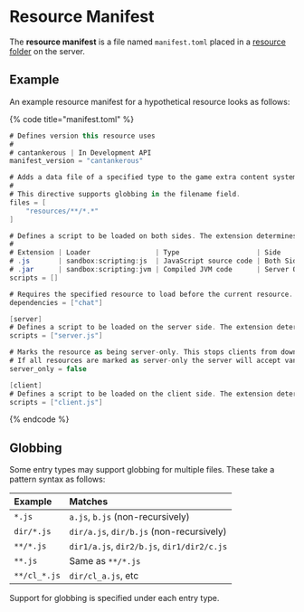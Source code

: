 # Resource Manifest

The **resource manifest** is a file named `manifest.toml` placed in a [resource folder](introduction-to-resources.md#resource-directories) on the server.

## Example

An example resource manifest for a hypothetical resource looks as follows:

{% code title="manifest.toml" %}
```csharp
# Defines version this resource uses
#
# cantankerous | In Development API
manifest_version = "cantankerous"

# Adds a data file of a specified type to the game extra content system.
#
# This directive supports globbing in the filename field.
files = [
    "resources/**/*.*"
]

# Defines a script to be loaded on both sides. The extension determines which script loader will handle the file.
#
# Extension | Loader                | Type                   | Side        | Environments
# .js       | sandbox:scripting:js  | JavaScript source code | Both Sides  | All environments support
# .jar      | sandbox:scripting:jvm | Compiled JVM code      | Server Only | Not all environments support
scripts = []

# Requires the specified resource to load before the current resource.
dependencies = ["chat"]

[server]
# Defines a script to be loaded on the server side. The extension determines which script loader will handle the file as described in scripts.
scripts = ["server.js"]

# Marks the resource as being server-only. This stops clients from downloading anything of this resource.
# If all resources are marked as server-only the server will accept vanilla connections.
server_only = false

[client]
# Defines a script to be loaded on the client side. The extension determines which script loader will handle the file as described in scripts.
scripts = ["client.js"]
```
{% endcode %}

## Globbing

Some entry types may support globbing for multiple files. These take a pattern syntax as follows:

| Example | Matches |
| :--- | :--- |
| `*.js` |  `a.js`, `b.js` \(non-recursively\) |
| `dir/*.js` |  `dir/a.js`, `dir/b.js` \(non-recursively\) |
| `**/*.js` |  `dir1/a.js`, `dir2/b.js`, `dir1/dir2/c.js` |
| `**.js` | Same as `**/*.js` |
| `**/cl_*.js` | `dir/cl_a.js`, etc |

Support for globbing is specified under each entry type.

